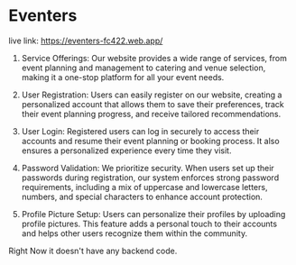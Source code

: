 # Eventers #
live link: https://eventers-fc422.web.app/

1. Service Offerings:
 Our website provides a wide range of services, from event planning and management to catering and venue selection, making it a one-stop platform for all your event needs.

2. User Registration: 
Users can easily register on our website, creating a personalized account that allows them to save their preferences, track their event planning progress, and receive tailored recommendations.

3. User Login: 
Registered users can log in securely to access their accounts and resume their event planning or booking process. It also ensures a personalized experience every time they visit.

4. Password Validation: 
We prioritize security. When users set up their passwords during registration, our system enforces strong password requirements, including a mix of uppercase and lowercase letters, numbers, and special characters to enhance account protection.

5. Profile Picture Setup: 
Users can personalize their profiles by uploading profile pictures. This feature adds a personal touch to their accounts and helps other users recognize them within the community.











Right Now it doesn't have any backend code.
